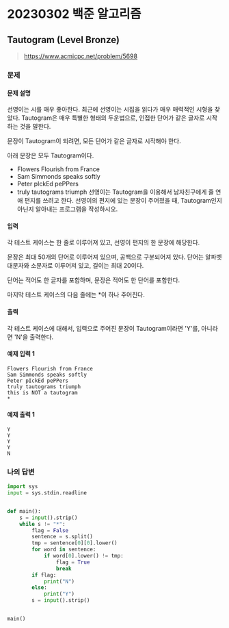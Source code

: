 # 20230302 백준 알고리즘

## Tautogram (Level Bronze)
> https://www.acmicpc.net/problem/5698

### 문제
#### 문제 설명
선영이는 시를 매우 좋아한다. 최근에 선영이는 시집을 읽다가 매우 매력적인 시형을 찾았다. Tautogram은 매우 특별한 형태의 두운법으로, 인접한 단어가 같은 글자로 시작하는 것을 말한다.

문장이 Tautogram이 되려면, 모든 단어가 같은 글자로 시작해야 한다.

아래 문장은 모두 Tautogram이다.

- Flowers Flourish from France
- Sam Simmonds speaks softly
- Peter pIckEd pePPers
- truly tautograms triumph
선영이는 Tautogram을 이용해서 남자친구에게 줄 연애 편지를 쓰려고 한다. 선영이의 편지에 있는 문장이 주어졌을 때, Tautogram인지 아닌지 알아내는 프로그램을 작성하시오.

#### 입력
각 테스트 케이스는 한 줄로 이루어져 있고, 선영이 편지의 한 문장에 해당한다.

문장은 최대 50개의 단어로 이루어져 있으며, 공백으로 구분되어져 있다. 단어는 알파벳 대문자와 소문자로 이루어져 있고, 길이는 최대 20이다.

단어는 적어도 한 글자를 포함하며, 문장은 적어도 한 단어를 포함한다.

마지막 테스트 케이스의 다음 줄에는 *이 하나 주어진다. 

#### 출력
각 테스트 케이스에 대해서, 입력으로 주어진 문장이 Tautogram이라면 'Y'를, 아니라면 'N'을 출력한다.

#### 예제 입력 1
```
Flowers Flourish from France
Sam Simmonds speaks softly
Peter pIckEd pePPers
truly tautograms triumph
this is NOT a tautogram
*
```

#### 예제 출력 1
```
Y
Y
Y
Y
N
```

### 나의 답변
```python
import sys
input = sys.stdin.readline


def main():
    s = input().strip()
    while s != "*":
        flag = False
        sentence = s.split()
        tmp = sentence[0][0].lower()
        for word in sentence:
            if word[0].lower() != tmp:
                flag = True
                break
        if flag:
            print("N")
        else:
            print("Y")
        s = input().strip()


main()
```